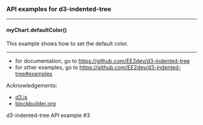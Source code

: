 ### API examples for d3-indented-tree

-------
#### myChart.defaultColor()

This example shows how to set the default color.

---------

- for documentation, go to https://github.com/EE2dev/d3-indented-tree
- for other examples, go to https://github.com/EE2dev/d3-indented-tree#examples

Acknowledgements:
- [d3.js](https://d3js.org/)
- [blockbuilder.org](https://blockbuilder.org)

d3-indented-tree API example #3